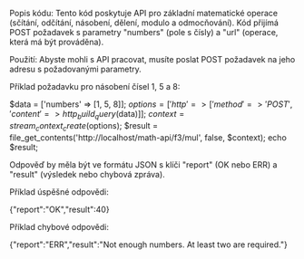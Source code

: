 Popis kódu:
Tento kód poskytuje API pro základní matematické operace (sčítání, odčítání, násobení, dělení, modulo a odmocňování). Kód přijímá POST požadavek s parametry "numbers" (pole s čísly) a "url" (operace, která má být prováděna).

Použití:
Abyste mohli s API pracovat, musíte poslat POST požadavek na jeho adresu s požadovanými parametry.

Příklad požadavku pro násobení čísel 1, 5 a 8:

$data = ['numbers' => [1, 5, 8]];
$options = ['http' => ['method' => 'POST', 'content' => http_build_query($data)]];
$context = stream_context_create($options);
$result = file_get_contents('http://localhost/math-api/f3/mul', false, $context);
echo $result;

Odpověď by měla být ve formátu JSON s klíči "report" (OK nebo ERR) a "result" (výsledek nebo chybová zpráva).


Příklad úspěšné odpovědi:

{"report":"OK","result":40}


Příklad chybové odpovědi:

{"report":"ERR","result":"Not enough numbers. At least two are required."}
